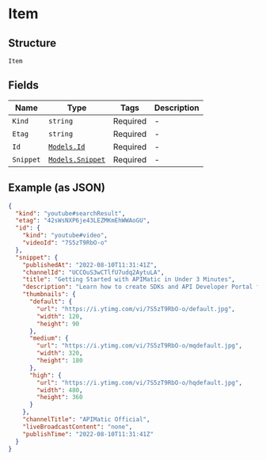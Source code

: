 
# Item

## Structure

`Item`

## Fields

| Name | Type | Tags | Description |
|  --- | --- | --- | --- |
| `Kind` | `string` | Required | - |
| `Etag` | `string` | Required | - |
| `Id` | [`Models.Id`](../../doc/models/id.md) | Required | - |
| `Snippet` | [`Models.Snippet`](../../doc/models/snippet.md) | Required | - |

## Example (as JSON)

```json
{
  "kind": "youtube#searchResult",
  "etag": "42sWsNXP6je43LEZMKmEhWWAoGU",
  "id": {
    "kind": "youtube#video",
    "videoId": "7S5zT9RbO-o"
  },
  "snippet": {
    "publishedAt": "2022-08-10T11:31:41Z",
    "channelId": "UCCOuS3wCTlfU7udq2AytuLA",
    "title": "Getting Started with APIMatic in Under 3 Minutes",
    "description": "Learn how to create SDKs and API Developer Portal from your API specification file in just 3 minutes. 0:00 Introduction 0:27 Step ...",
    "thumbnails": {
      "default": {
        "url": "https://i.ytimg.com/vi/7S5zT9RbO-o/default.jpg",
        "width": 120,
        "height": 90
      },
      "medium": {
        "url": "https://i.ytimg.com/vi/7S5zT9RbO-o/mqdefault.jpg",
        "width": 320,
        "height": 180
      },
      "high": {
        "url": "https://i.ytimg.com/vi/7S5zT9RbO-o/hqdefault.jpg",
        "width": 480,
        "height": 360
      }
    },
    "channelTitle": "APIMatic Official",
    "liveBroadcastContent": "none",
    "publishTime": "2022-08-10T11:31:41Z"
  }
}
```

